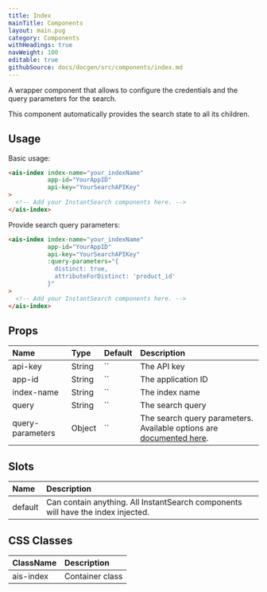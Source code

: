```yaml
---
title: Index
mainTitle: Components
layout: main.pug
category: Components
withHeadings: true
navWeight: 100
editable: true
githubSource: docs/docgen/src/components/index.md
---
```


A wrapper component that allows to configure the credentials and the query parameters for the search.

This component automatically provides the search state to all its children.

## Usage

Basic usage:

```html
<ais-index index-name="your_indexName"
           app-id="YourAppID"
           api-key="YourSearchAPIKey"
>
  <!-- Add your InstantSearch components here. -->
</ais-index>
```

Provide search query parameters:

```html
<ais-index index-name="your_indexName"
           app-id="YourAppID"
           api-key="YourSearchAPIKey"
           :query-parameters="{
             distinct: true,
             attributeForDistinct: 'product_id'
           }"
>
  <!-- Add your InstantSearch components here. -->
</ais-index>
```


## Props

| Name             | Type   | Default | Description                                                                                                                                        |
|:-----------------|:-------|:--------|:---------------------------------------------------------------------------------------------------------------------------------------------------|
| api-key          | String | ``      | The API key                                                                                                                                        |
| app-id           | String | ``      | The application ID                                                                                                                                 |
| index-name       | String | ``      | The index name                                                                                                                                     |
| query            | String | ``      | The search query                                                                                                                                   |
| query-parameters | Object | ``      | The search query parameters. Available options are [documented here](https://www.algolia.com/doc/api-client/javascript/search/#search-parameters). |

## Slots

| Name    | Description                                                                      |
|:--------|:---------------------------------------------------------------------------------|
| default | Can contain anything. All InstantSearch components will have the index injected. |

## CSS Classes

| ClassName | Description     |
|:----------|:----------------|
| ais-index | Container class |
